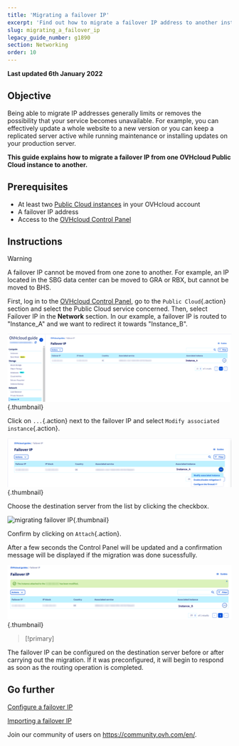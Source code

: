 ```yaml
---
title: 'Migrating a failover IP'
excerpt: 'Find out how to migrate a failover IP address to another instance'
slug: migrating_a_failover_ip
legacy_guide_number: g1890
section: Networking
order: 10
---
```


**Last updated 6th January 2022**

## Objective

Being able to migrate IP addresses generally limits or removes the possibility that your service becomes unavailable. For example, you can effectively update a whole website to a new version or you can keep a replicated server active while running maintenance or installing updates on your production server.

**This guide explains how to migrate a failover IP from one OVHcloud Public Cloud instance to another.**

## Prerequisites

- At least two [Public Cloud instances]({ovh_www}/public-cloud/) in your OVHcloud account
- A failover IP address
- Access to the [OVHcloud Control Panel](https://ca.ovh.com/auth/?action=gotomanager&from=https://www.ovh.com.au/&ovhSubsidiary=au)

## Instructions

> [!warning]
>
> A failover IP cannot be moved from one zone to another. For example, an IP located in the SBG data center can be moved to GRA or RBX, but cannot be moved to BHS.
>

First, log in to the [OVHcloud Control Panel](https://ca.ovh.com/auth/?action=gotomanager&from=https://www.ovh.com.au/&ovhSubsidiary=au), go to the `Public Cloud`{.action} section and select the Public Cloud service concerned. Then, select Failover IP in the **Network** section.
In our example, a failover IP is routed to "Instance_A" and we want to redirect it towards "Instance_B".

![migrating failover IP](images/failover2022.png){.thumbnail}

Click on `...`{.action} next to the failover IP and select `Modify associated instance`{.action}.

![migrating failover IP](images/modify1.2022.png){.thumbnail}

Choose the destination server from the list by clicking the checkbox.

![migrating failover IP](images/modify1.png){.thumbnail}

Confirm by clicking on `Attach`{.action}.

After a few seconds the Control Panel will be updated and a confirmation message will be displayed if the migration was done sucessfully.

![migrating failover IP](images/modify2.2022.png){.thumbnail}

> [!primary]
>
The failover IP can be configured on the destination server before or after carrying out the migration. If it was preconfigured, it will begin to respond as soon as the routing operation is completed.
>

## Go further

[Configure a failover IP](../configure_a_failover_ip)

[Importing a failover IP](../import_a_failover_ip)

Join our community of users on <https://community.ovh.com/en/>.
